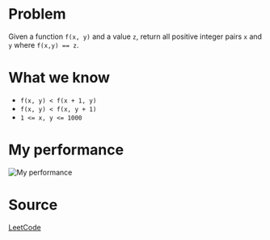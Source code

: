 # Problem

Given a function `f(x, y)` and a value `z`, return all positive integer pairs `x` and `y` where `f(x,y) == z`.

# What we know

* `f(x, y) < f(x + 1, y)`
* `f(x, y) < f(x, y + 1)`
* `1 <= x, y <= 1000`

# My performance

![My performance](https://raw.githubusercontent.com/itspedruu/coding-challenges/master/median-of-two-sorted-arrays/success.png)

# Source

[LeetCode](https://leetcode.com/problems/find-positive-integer-solution-for-a-given-equation/)